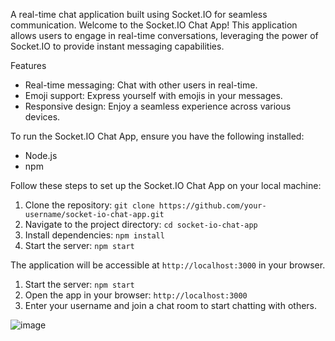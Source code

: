 A real-time chat application built using Socket.IO for seamless communication.
Welcome to the Socket.IO Chat App! This application allows users to engage in real-time conversations, leveraging the power of Socket.IO to provide instant messaging capabilities.

Features

- Real-time messaging: Chat with other users in real-time.
- Emoji support: Express yourself with emojis in your messages.
- Responsive design: Enjoy a seamless experience across various devices.

To run the Socket.IO Chat App, ensure you have the following installed:

- Node.js
- npm

Follow these steps to set up the Socket.IO Chat App on your local machine:

1. Clone the repository: `git clone https://github.com/your-username/socket-io-chat-app.git`
2. Navigate to the project directory: `cd socket-io-chat-app`
3. Install dependencies: `npm install`
4. Start the server: `npm start`

The application will be accessible at `http://localhost:3000` in your browser.

1. Start the server: `npm start`
2. Open the app in your browser: `http://localhost:3000`
3. Enter your username and join a chat room to start chatting with others.

![image](https://github.com/Tusharr0305/ChatApp/assets/113424554/70248ed6-7c47-4fb9-8e74-a9ce0a38ac2d)
